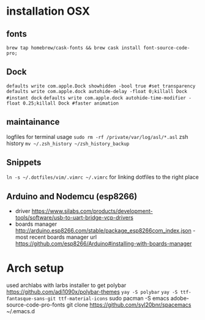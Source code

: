 # installation OSX

## fonts
`brew tap homebrew/cask-fonts && brew cask install font-source-code-pro;`

## Dock
`defaults write com.apple.Dock showhidden -bool true #set transparency`
`defaults write com.apple.dock autohide-delay -float 0;killall Dock #instant dock`
`defaults write com.apple.dock autohide-time-modifier -float 0.25;killall Dock #faster animation`

## maintainance
logfiles for terminal usage `sudo rm -rf /private/var/log/asl/*.asl`
zsh history `mv ~/.zsh_history ~/zsh_history_backup`

## Snippets
`ln -s ~/.dotfiles/vim/.vimrc ~/.vimrc` for linking dotfiles to the right place


## Arduino and Nodemcu (esp8266)
- driver https://www.silabs.com/products/development-tools/software/usb-to-uart-bridge-vcp-drivers
- boards manager http://arduino.esp8266.com/stable/package_esp8266com_index.json
-most recent boards manager url https://github.com/esp8266/Arduino#installing-with-boards-manager


# Arch setup
used archlabs with larbs installer
to get polybar https://github.com/adi1090x/polybar-themes
`yay -S polybar`
`yay -S ttf-fantasque-sans-git ttf-material-icons`
sudo pacman -S emacs adobe-source-code-pro-fonts
git clone https://github.com/syl20bnr/spacemacs ~/.emacs.d
